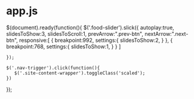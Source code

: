 # app.js

$(document).ready(function(){
    $('.food-slider').slick({
       autoplay:true,
      slidesToShow:3,
      slidesToScroll:1,
      prevArrow:".prev-btn",
      nextArrow:".next-btn",
      responsive:[
         {
            breakpoint:992,
            settings:{
             slidesToShow:2,
            }
         },
         {
          breakpoint:768,
          settings:{
           slidesToShow:1,
          }
       }
      ]
 
    });
 
    $('.nav-trigger').click(function(){
       $('.site-content-wrapper').toggleClass('scaled');
    })
 });
